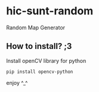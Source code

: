 # hic-sunt-random
Random Map Generator

## How to install? ;3

Install openCV library for python
```
pip install opencv-python
```

enjoy ^_^
